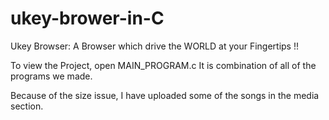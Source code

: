 # ukey-brower-in-C
Ukey Browser: A Browser which drive the WORLD at your Fingertips !!

To view the Project, open MAIN_PROGRAM.c It is combination of all of the programs we made.

Because of the size issue, I have uploaded some of the songs in the media section.
